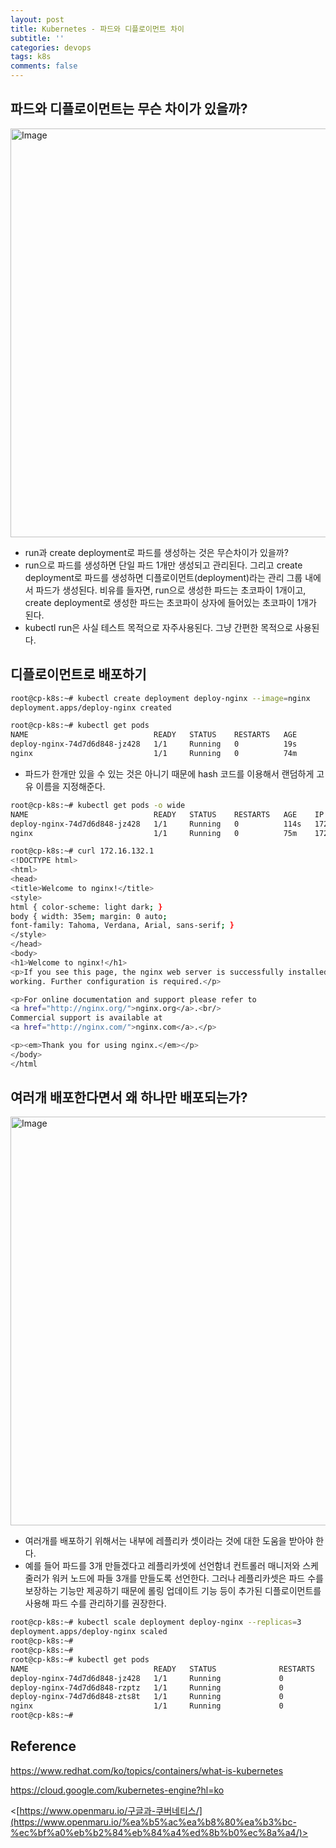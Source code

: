```yaml
---
layout: post
title: Kubernetes - 파드와 디플로이먼트 차이
subtitle: ''
categories: devops
tags: k8s
comments: false
---
```

## 파드와 디플로이먼트는 무슨 차이가 있을까?

<img width="654" alt="Image" src="https://github.com/user-attachments/assets/018405f8-897b-4298-bd29-7bca900f315f" />

- run과 create deployment로 파드를 생성하는 것은 무슨차이가 있을까?
- run으로 파드를 생성하면 단일 파드 1개만 생성되고 관리된다. 그리고 create deployment로 파드를 생성하면 디플로이먼트(deployment)라는 관리 그룹 내에서 파드가 생성된다. 비유를 들자면, run으로 생성한 파드는 초코파이 1개이고, create deployment로 생성한 파드는 초코파이 상자에 들어있는 초코파이 1개가 된다.
- kubectl run은 사실 테스트 목적으로 자주사용된다. 그냥 간편한 목적으로 사용된다.

## 디플로이먼트로 배포하기

```bash
root@cp-k8s:~# kubectl create deployment deploy-nginx --image=nginx
deployment.apps/deploy-nginx created
```

```bash
root@cp-k8s:~# kubectl get pods
NAME                            READY   STATUS    RESTARTS   AGE
deploy-nginx-74d7d6d848-jz428   1/1     Running   0          19s
nginx                           1/1     Running   0          74m
```

- 파드가 한개만 있을 수 있는 것은 아니기 때문에 hash 코드를 이용해서 랜덤하게 고유 이름을 지정해준다.

```bash
root@cp-k8s:~# kubectl get pods -o wide
NAME                            READY   STATUS    RESTARTS   AGE    IP               NODE     NOMINATED NODE   READINESS GATES
deploy-nginx-74d7d6d848-jz428   1/1     Running   0          114s   172.16.132.1     w3-k8s   <none>           <none>
nginx                           1/1     Running   0          75m    172.16.103.129   w2-k8s   <none>           <none>
```

```bash
root@cp-k8s:~# curl 172.16.132.1
<!DOCTYPE html>
<html>
<head>
<title>Welcome to nginx!</title>
<style>
html { color-scheme: light dark; }
body { width: 35em; margin: 0 auto;
font-family: Tahoma, Verdana, Arial, sans-serif; }
</style>
</head>
<body>
<h1>Welcome to nginx!</h1>
<p>If you see this page, the nginx web server is successfully installed and
working. Further configuration is required.</p>

<p>For online documentation and support please refer to
<a href="http://nginx.org/">nginx.org</a>.<br/>
Commercial support is available at
<a href="http://nginx.com/">nginx.com</a>.</p>

<p><em>Thank you for using nginx.</em></p>
</body>
</html
```

## 여러개 배포한다면서 왜 하나만 배포되는가?

<img width="654" alt="Image" src="https://github.com/user-attachments/assets/84135c3f-13c7-4b35-b0cc-3f8cff24bc8a" />

- 여러개를 배포하기 위해서는 내부에 레플리카 셋이라는 것에 대한 도움을 받아야 한다.
- 예를 들어 파드를 3개 만들겠다고 레플리카셋에 선언함녀 컨트롤러 매니저와 스케줄러가 워커 노드에 파들 3개를 만들도록 선언한다. 그러나 레플리카셋은 파드 수를 보장하는 기능만 제공하기 때문에 롤링 업데이트 기능 등이 추가된 디플로이먼트를 사용해 파드 수를 관리하기를 권장한다.

```bash
root@cp-k8s:~# kubectl scale deployment deploy-nginx --replicas=3
deployment.apps/deploy-nginx scaled
root@cp-k8s:~# 
root@cp-k8s:~# 
root@cp-k8s:~# kubectl get pods
NAME                            READY   STATUS              RESTARTS   AGE
deploy-nginx-74d7d6d848-jz428   1/1     Running             0          5m51s
deploy-nginx-74d7d6d848-rzptz   1/1     Running             0          6s
deploy-nginx-74d7d6d848-zts8t   1/1     Running             0          6s
nginx                           1/1     Running             0          79m
root@cp-k8s:~# 
```

## Reference

<https://www.redhat.com/ko/topics/containers/what-is-kubernetes>

<https://cloud.google.com/kubernetes-engine?hl=ko>

<[https://www.openmaru.io/구글과-쿠버네티스/](https://www.openmaru.io/%ea%b5%ac%ea%b8%80%ea%b3%bc-%ec%bf%a0%eb%b2%84%eb%84%a4%ed%8b%b0%ec%8a%a4/)>